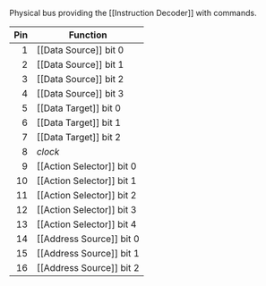 Physical bus providing the [[Instruction Decoder]] with commands.

| Pin | Function              |
| --: | --------------------- |
|   1 | [[Data Source]] bit 0 |
|   2 | [[Data Source]] bit 1 |
|   3 | [[Data Source]] bit 2 |
|   4 | [[Data Source]] bit 3 |
|   5 | [[Data Target]] bit 0 |
|   6 | [[Data Target]] bit 1 |
|   7 | [[Data Target]] bit 2 |
|   8 | $clock$ |
|   9 | [[Action Selector]] bit 0 |
|  10 | [[Action Selector]] bit 1 |
|  11 | [[Action Selector]] bit 2 |
|  12 | [[Action Selector]] bit 3 |
|  13 | [[Action Selector]] bit 4 |
|  14 | [[Address Source]] bit 0 |
|  15 | [[Address Source]] bit 1 |
|  16 | [[Address Source]] bit 2 |



